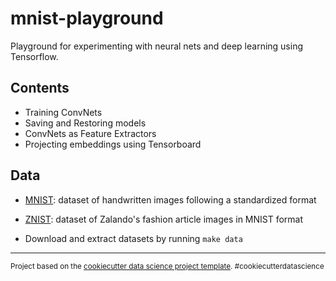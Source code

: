 # mnist-playground


Playground for experimenting with neural nets and deep learning using Tensorflow.

## Contents

* Training ConvNets
* Saving and Restoring models
* ConvNets as Feature Extractors
* Projecting embeddings using Tensorboard

## Data 

* [MNIST](http://yann.lecun.com/exdb/mnist/): dataset of handwritten images following a standardized format

* [ZNIST](https://github.com/zalandoresearch/fashion-mnist): dataset of Zalando's fashion article images in MNIST format

* Download and extract datasets by running `make data`

--------

<p><small>Project based on the <a target="_blank" href="https://drivendata.github.io/cookiecutter-data-science/">cookiecutter data science project template</a>. #cookiecutterdatascience</small></p>